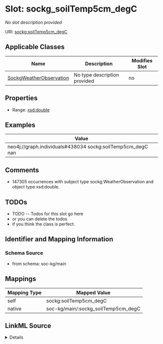 

# Slot: sockg_soilTemp5cm_degC


_No slot description provided_





URI: [sockg:soilTemp5cm_degC](http://www.semanticweb.org/sockg/ontologies/2024/0/soil-carbon-ontology/soilTemp5cm_degC)



<!-- no inheritance hierarchy -->





## Applicable Classes

| Name | Description | Modifies Slot |
| --- | --- | --- |
| [SockgWeatherObservation](../classes/SockgWeatherObservation.md) | No type description provided |  no  |







## Properties

* Range: [xsd:double](http://www.w3.org/2001/XMLSchema#double)






## Examples

| Value |
| --- |
| neo4j://graph.individuals#438034 sockg:soilTemp5cm_degC nan |

## Comments

* 147305 occurrences with subject type sockg:WeatherObservation and object type xsd:double.

## TODOs

* TODO -- Todos for this slot go here
* or you can delete the todos
* if you think the class is perfect.

## Identifier and Mapping Information







### Schema Source


* from schema: soc-kg/main




## Mappings

| Mapping Type | Mapped Value |
| ---  | ---  |
| self | sockg:soilTemp5cm_degC |
| native | soc-kg/main/:sockg_soilTemp5cm_degC |




## LinkML Source

<details>
```yaml
name: sockg_soilTemp5cm_degC
description: No slot description provided
todos:
- TODO -- Todos for this slot go here
- or you can delete the todos
- if you think the class is perfect.
comments:
- 147305 occurrences with subject type sockg:WeatherObservation and object type xsd:double.
examples:
- value: neo4j://graph.individuals#438034 sockg:soilTemp5cm_degC nan
from_schema: soc-kg/main
rank: 1000
slot_uri: sockg:soilTemp5cm_degC
alias: sockg_soilTemp5cm_degC
domain_of:
- sockg_WeatherObservation
range: double

```
</details>